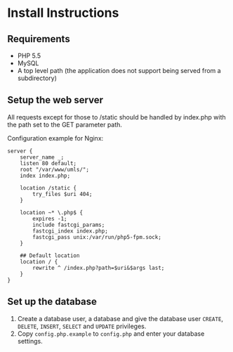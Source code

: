 # Install Instructions

## Requirements
- PHP 5.5
- MySQL
- A top level path (the application does not support being served from a subdirectory)

## Setup the web server
All requests except for those to /static should be handled by index.php with the path
set to the GET parameter path.

Configuration example for Nginx:
```
server {
    server_name _;
    listen 80 default;
    root "/var/www/umls/";
    index index.php;

    location /static {
        try_files $uri 404;
    }

    location ~* \.php$ {
        expires -1;
        include fastcgi_params;
        fastcgi_index index.php;
        fastcgi_pass unix:/var/run/php5-fpm.sock;
    }

    ## Default location
    location / {
        rewrite ^ /index.php?path=$uri&$args last;
    }
}
```

## Set up the database
1. Create a database user, a database and give the database user `CREATE`, `DELETE`, `INSERT`,
`SELECT` and `UPDATE` privileges.
1. Copy `config.php.example` to `config.php` and enter your database settings.
